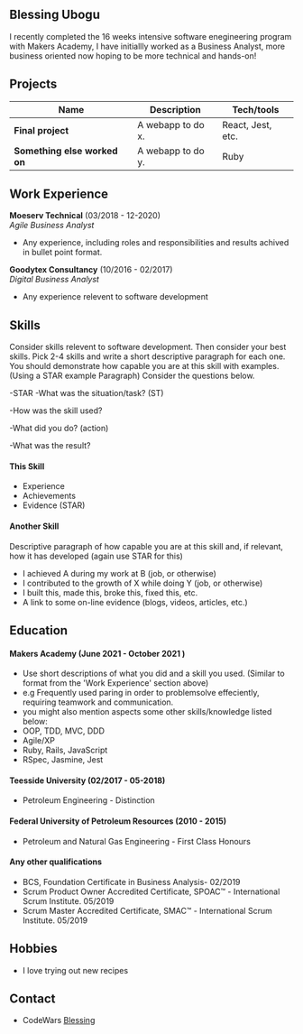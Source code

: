 ## Blessing Ubogu

I recently completed the 16 weeks intensive software enegineering program with Makers Academy, I have initiallly worked as a Business Analyst, more business oriented now hoping to be more technical and hands-on!
## Projects

| Name                         | Description       | Tech/tools        |
| ---------------------------- | ----------------- | ----------------- |
| **Final project**            | A webapp to do x. | React, Jest, etc. |
| **Something else worked on** | A webapp to do y. | Ruby              |

## Work Experience

**Moeserv Technical** (03/2018 - 12-2020)  
_Agile Business Analyst_

- Any experience, including roles and responsibilities and results achived in bullet point format.

**Goodytex Consultancy** (10/2016 - 02/2017)  
_Digital Business Analyst_

- Any experience relevent to software development

## Skills

Consider skills relevent to software development. Then consider your best skills. Pick 2-4 skills and write a short descriptive paragraph for each one. You should demonstrate how capable you are at this skill with examples.
(Using a STAR example Paragraph) Consider the questions below.

-STAR
-What was the situation/task? (ST)

-How was the skill used?

-What did you do? (action)

-What was the result?


#### This Skill

- Experience
- Achievements
- Evidence (STAR)

#### Another Skill

Descriptive paragraph of how capable you are at this skill and, if relevant, how it has developed (again use STAR for this)

- I achieved A during my work at B (job, or otherwise)
- I contributed to the growth of X while doing Y (job, or otherwise)
- I built this, made this, broke this, fixed this, etc.
- A link to some on-line evidence (blogs, videos, articles, etc.)

## Education

#### Makers Academy (June 2021 - October 2021 )
- Use short descriptions of what you did and a skill you used. (Similar to format from the 'Work Experience' section above)
- e.g Frequently used paring in order to problemsolve effeciently, requiring teamwork and communication.
- you might also mention aspects some other skills/knowledge listed below: 
- OOP, TDD, MVC, DDD
- Agile/XP
- Ruby, Rails, JavaScript
- RSpec, Jasmine, Jest

#### Teesside University (02/2017 - 05-2018)

- Petroleum Engineering - Distinction

#### Federal University of Petroleum Resources (2010 - 2015)

 - Petroleum and Natural Gas Engineering - First Class Honours

#### Any other qualifications

- BCS, Foundation Certificate in Business Analysis- 02/2019
- Scrum Product Owner Accredited Certificate, SPOAC™ - International Scrum Institute. 05/2019
- Scrum Master Accredited Certificate, SMAC™ - International Scrum Institute. 05/2019


## Hobbies

- I love trying out new recipes


## Contact

- CodeWars [Blessing](https://www.codewars.com/users/BlessingUb)
